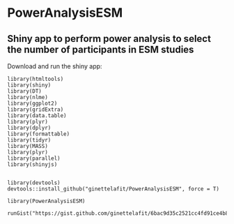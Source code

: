 # PowerAnalysisESM

## Shiny app to perform power analysis to select the number of participants in ESM studies

Download and run the shiny app:

```
library(htmltools)
library(shiny)
library(DT)
library(nlme)
library(ggplot2)
library(gridExtra)
library(data.table)
library(plyr)
library(dplyr)
library(formattable)
library(tidyr)
library(MASS)
library(plyr)
library(parallel)
library(shinyjs)


library(devtools)
devtools::install_github("ginettelafit/PowerAnalysisESM", force = T)

library(PowerAnalysisESM)

runGist("https://gist.github.com/ginettelafit/6bac9d35c2521cc4fd91ce4b82490236")
```
